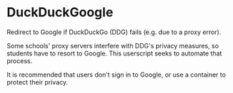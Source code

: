 # DuckDuckGoogle
Redirect to Google if DuckDuckGo (DDG) fails (e.g. due to a proxy error).

Some schools' proxy servers interfere with DDG's privacy measures, so students
have to resort to Google. This userscript seeks to automate that process.

It is recommended that users don't sign in to Google, or use a container to
protect their privacy.
